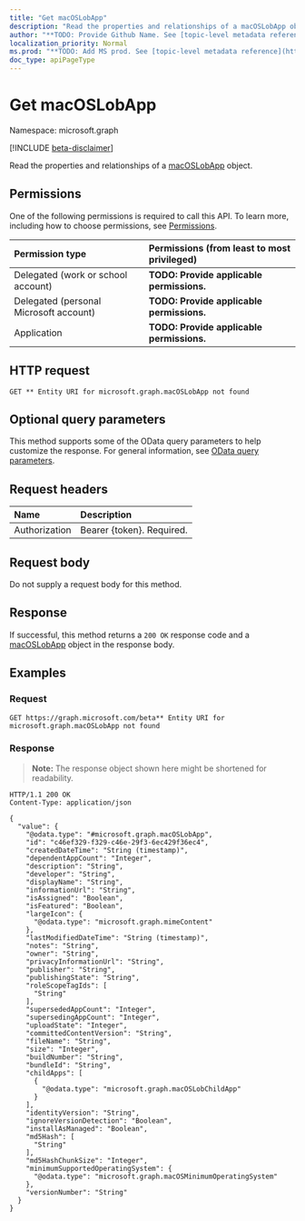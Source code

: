 ```yaml
---
title: "Get macOSLobApp"
description: "Read the properties and relationships of a macOSLobApp object."
author: "**TODO: Provide Github Name. See [topic-level metadata reference](https://msgo.azurewebsites.net/add/document/guidelines/metadata.html#topic-level-metadata)**"
localization_priority: Normal
ms.prod: "**TODO: Add MS prod. See [topic-level metadata reference](https://msgo.azurewebsites.net/add/document/guidelines/metadata.html#topic-level-metadata)**"
doc_type: apiPageType
---
```


# Get macOSLobApp
Namespace: microsoft.graph

[!INCLUDE [beta-disclaimer](../../includes/beta-disclaimer.md)]

Read the properties and relationships of a [macOSLobApp](../resources/macoslobapp.md) object.

## Permissions
One of the following permissions is required to call this API. To learn more, including how to choose permissions, see [Permissions](/graph/permissions-reference).

|Permission type|Permissions (from least to most privileged)|
|:---|:---|
|Delegated (work or school account)|**TODO: Provide applicable permissions.**|
|Delegated (personal Microsoft account)|**TODO: Provide applicable permissions.**|
|Application|**TODO: Provide applicable permissions.**|

## HTTP request

<!-- {
  "blockType": "ignored"
}
-->
``` http
GET ** Entity URI for microsoft.graph.macOSLobApp not found
```

## Optional query parameters
This method supports some of the OData query parameters to help customize the response. For general information, see [OData query parameters](/graph/query-parameters).

## Request headers
|Name|Description|
|:---|:---|
|Authorization|Bearer {token}. Required.|

## Request body
Do not supply a request body for this method.

## Response

If successful, this method returns a `200 OK` response code and a [macOSLobApp](../resources/macoslobapp.md) object in the response body.

## Examples

### Request
<!-- {
  "blockType": "request",
  "name": "get_macoslobapp"
}
-->
``` http
GET https://graph.microsoft.com/beta** Entity URI for microsoft.graph.macOSLobApp not found
```


### Response
>**Note:** The response object shown here might be shortened for readability.
<!-- {
  "blockType": "response",
  "truncated": true,
  "@odata.type": "microsoft.graph.macOSLobApp"
}
-->
``` http
HTTP/1.1 200 OK
Content-Type: application/json

{
  "value": {
    "@odata.type": "#microsoft.graph.macOSLobApp",
    "id": "c46ef329-f329-c46e-29f3-6ec429f36ec4",
    "createdDateTime": "String (timestamp)",
    "dependentAppCount": "Integer",
    "description": "String",
    "developer": "String",
    "displayName": "String",
    "informationUrl": "String",
    "isAssigned": "Boolean",
    "isFeatured": "Boolean",
    "largeIcon": {
      "@odata.type": "microsoft.graph.mimeContent"
    },
    "lastModifiedDateTime": "String (timestamp)",
    "notes": "String",
    "owner": "String",
    "privacyInformationUrl": "String",
    "publisher": "String",
    "publishingState": "String",
    "roleScopeTagIds": [
      "String"
    ],
    "supersededAppCount": "Integer",
    "supersedingAppCount": "Integer",
    "uploadState": "Integer",
    "committedContentVersion": "String",
    "fileName": "String",
    "size": "Integer",
    "buildNumber": "String",
    "bundleId": "String",
    "childApps": [
      {
        "@odata.type": "microsoft.graph.macOSLobChildApp"
      }
    ],
    "identityVersion": "String",
    "ignoreVersionDetection": "Boolean",
    "installAsManaged": "Boolean",
    "md5Hash": [
      "String"
    ],
    "md5HashChunkSize": "Integer",
    "minimumSupportedOperatingSystem": {
      "@odata.type": "microsoft.graph.macOSMinimumOperatingSystem"
    },
    "versionNumber": "String"
  }
}
```

